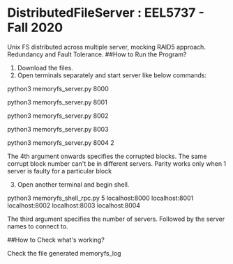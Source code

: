 # DistributedFileServer : EEL5737 - Fall 2020
Unix FS distributed across multiple server, mocking RAID5 approach. Redundancy and Fault Tolerance.
##How to Run the Program?
1. Download the files. 
2. Open terminals separately and start server like below commands: 

  python3 memoryfs_server.py 8000
  
  python3 memoryfs_server.py 8001
  
  python3 memoryfs_server.py 8002
  
  python3 memoryfs_server.py 8003
  
  python3 memoryfs_server.py 8004 2
  
  The 4th argument onwards specifies the corrupted blocks. The same corrupt block number can't be in different servers. Parity works only when 1 server is faulty for a particular block
  
3. Open another terminal and begin shell. 

  python3 memoryfs_shell_rpc.py 5 localhost:8000 localhost:8001 localhost:8002 localhost:8003 localhost:8004
  
  The third argument specifies the number of servers. Followed by the server names to connect to. 

##How to Check what's working?

Check the file generated memoryfs_log
